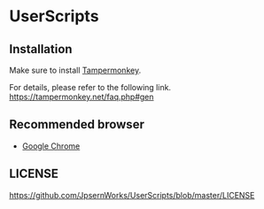 # UserScripts
## Installation
Make sure to install [Tampermonkey](https://chrome.google.com/webstore/detail/tampermonkey/dhdgffkkebhmkfjojejmpbldmpobfkfo?hl=ja).

For details, please refer to the following link.  
https://tampermonkey.net/faq.php#gen

## Recommended browser
- [Google Chrome](https://www.google.com/chrome/)

## LICENSE
https://github.com/JpsernWorks/UserScripts/blob/master/LICENSE
